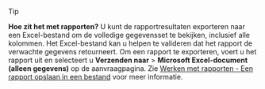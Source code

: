 > [!TIP]
> **Hoe zit het met rapporten?** U kunt de rapportresultaten exporteren naar een Excel-bestand om de volledige gegevensset te bekijken, inclusief alle kolommen. Het Excel-bestand kan u helpen te valideren dat het rapport de verwachte gegevens retourneert. Om een rapport te exporteren, voert u het rapport uit en selecteert u **Verzenden naar** > **Microsoft Excel-document (alleen gegevens)** op de aanvraagpagina. Zie [Werken met rapporten - Een rapport opslaan in een bestand](../ui-work-report.md#saving-a-report-to-a-file) voor meer informatie.